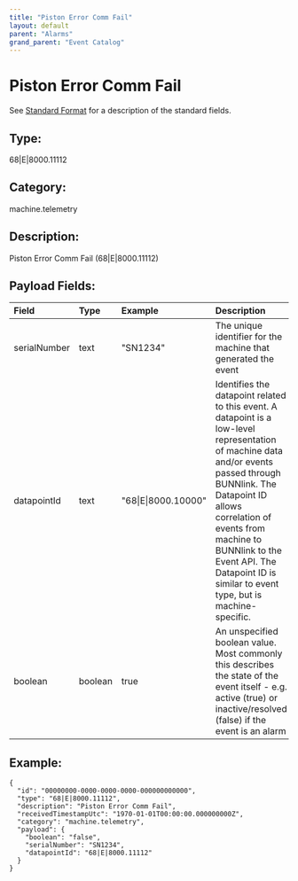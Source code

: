 ```yaml
---
title: "Piston Error Comm Fail"
layout: default
parent: "Alarms"
grand_parent: "Event Catalog"
---
```


# Piston Error Comm Fail

See [Standard Format](/event-subscriptions/event-format) for a description of the standard fields.

## Type:

68\|E\|8000.11112

## Category:

machine.telemetry

## Description: 

Piston Error Comm Fail (68\|E\|8000.11112)

## Payload Fields:

| Field | Type | Example | Description |
|:------|:-----|:--------|:------------|
| serialNumber | text | "SN1234" | The unique identifier for the machine that generated the event |
| datapointId | text | "68\|E\|8000.10000" | Identifies the datapoint related to this event. A datapoint is a low-level representation of machine data and/or events passed through BUNNlink. The Datapoint ID allows correlation of events from machine to BUNNlink to the Event API. The Datapoint ID is similar to event type, but is machine-specific. |
| boolean | boolean | true | An unspecified boolean value. Most commonly this describes the state of the event itself - e.g. active (true) or inactive/resolved (false) if the event is an alarm |

## Example:

```
{
  "id": "00000000-0000-0000-0000-000000000000",
  "type": "68|E|8000.11112",
  "description": "Piston Error Comm Fail",
  "receivedTimestampUtc": "1970-01-01T00:00:00.000000000Z",
  "category": "machine.telemetry",
  "payload": {
    "boolean": "false",
    "serialNumber": "SN1234",
    "datapointId": "68|E|8000.11112"
  }
}
```
